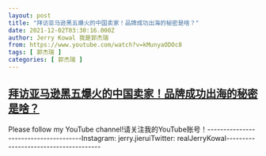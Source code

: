 ```yaml
---
layout: post
title: "拜访亚马逊黑五爆火的中国卖家！品牌成功出海的秘密是啥？"
date: 2021-12-02T03:30:16.000Z
author: Jerry Kowal 我是郭杰瑞
from: https://www.youtube.com/watch?v=kMunyaODOc8
tags: [ 郭杰瑞 ]
categories: [ 郭杰瑞 ]
---
```

<!--1638415816000-->
[拜访亚马逊黑五爆火的中国卖家！品牌成功出海的秘密是啥？](https://www.youtube.com/watch?v=kMunyaODOc8)
------

<div>
Please follow my YouTube channel!请关注我的YouTube账号！--------------------------------------Instagram: jerry.jieruiTwitter: realJerryKowal--------------------------------------
</div>
